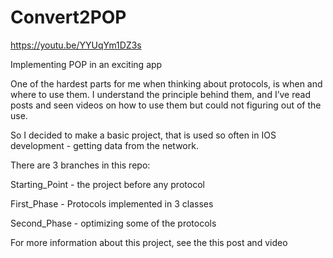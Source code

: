 # Convert2POP
https://youtu.be/YYUqYm1DZ3s



Implementing POP in an exciting app

One of the hardest parts for me when thinking about protocols, is when and where to use them. I understand the principle behind them, and I’ve read posts and seen videos on how to use them but could not figuring out of the use.

So I decided to make a basic project, that is used so often in IOS development - getting data from the network.

There are 3 branches in this repo:

Starting_Point - the project before any protocol

First_Phase - Protocols implemented in 3 classes

Second_Phase - optimizing some of the protocols

For more information about this project, see the this post and video

